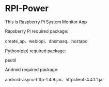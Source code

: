 # RPI-Power
This is Raspberry Pi System Monitor App

Rapsberry Pi required package:

create_ap、webiopi、dnsmasq、hostapd

Python(pip) required package:

psutil

Android required package:

android-async-http-1.4.9.jar、httpclient-4.4.1.1.jar

